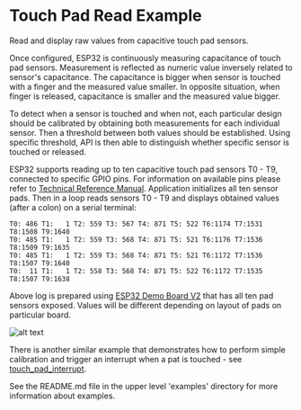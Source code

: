 # Touch Pad Read Example

Read and display raw values from capacitive touch pad sensors. 

Once configured, ESP32 is continuously measuring capacitance of touch pad sensors. Measurement is reflected as numeric value inversely related to sensor's capacitance. The capacitance is bigger when sensor is touched with a finger and the measured value smaller. In opposite situation, when finger is released, capacitance is smaller and the measured value bigger.

To detect when a sensor is touched and when not, each particular design should be calibrated by obtaining both measurements for each individual sensor. Then a threshold between both values should be established. Using specific threshold, API is then able to distinguish whether specific sensor is touched or released.

ESP32 supports reading up to ten capacitive touch pad sensors T0 - T9, connected to specific GPIO pins. For information on available pins please refer to [Technical Reference Manual](https://espressif.com/sites/default/files/documentation/esp32_technical_reference_manual_en.pdf). Application initializes all ten sensor pads. Then in a loop reads sensors T0 - T9 and displays obtained values (after a colon) on a serial terminal:

```
T0: 486 T1:   1 T2: 559 T3: 567 T4: 871 T5: 522 T6:1174 T7:1531 T8:1508 T9:1640
T0: 485 T1:   1 T2: 559 T3: 568 T4: 871 T5: 521 T6:1176 T7:1536 T8:1509 T9:1635
T0: 485 T1:   1 T2: 559 T3: 568 T4: 871 T5: 521 T6:1172 T7:1536 T8:1507 T9:1640
T0:  11 T1:   1 T2: 558 T3: 568 T4: 871 T5: 522 T6:1172 T7:1535 T8:1507 T9:1638
```

Above log is prepared using [ESP32 Demo Board V2](https://dl.espressif.com/dl/schematics/ESP32-Demo-Board-V2_sch.pdf) that has all ten pad sensors exposed. Values will be different depending on layout of pads on particular board.

![alt text](https://dl.espressif.com/dl/schematics/pictures/esp32-demo-board-v2.jpg "ESP32 Demo Board V2")

There is another similar example that demonstrates how to perform simple calibration and trigger an interrupt when a pat is touched - see [touch_pad_interrupt](../touch_pad_interrupt).

See the README.md file in the upper level 'examples' directory for more information about examples.
